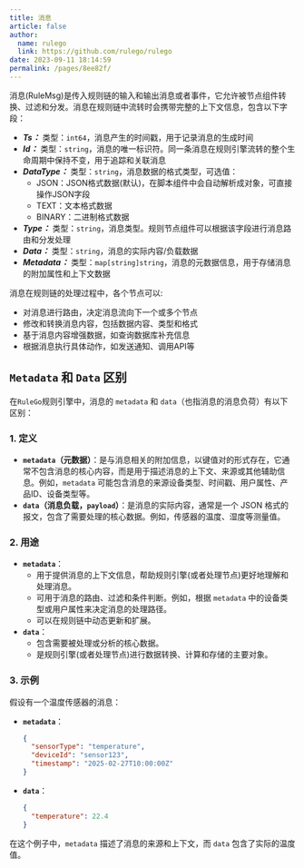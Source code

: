 ```yaml
---
title: 消息
article: false
author: 
  name: rulego
  link: https://github.com/rulego/rulego
date: 2023-09-11 18:14:59
permalink: /pages/8ee82f/
---
```


消息(RuleMsg)是传入规则链的输入和输出消息或者事件，它允许被节点组件转换、过滤和分发。消息在规则链中流转时会携带完整的上下文信息，包含以下字段：

- ***Ts：*** 类型：`int64`，消息产生的时间戳，用于记录消息的生成时间
- ***Id：*** 类型：`string`，消息的唯一标识符。同一条消息在规则引擎流转的整个生命周期中保持不变，用于追踪和关联消息
- ***DataType：*** 类型：`string`，消息数据的格式类型，可选值：
  - JSON：JSON格式数据(默认)，在脚本组件中会自动解析成对象，可直接操作JSON字段
  - TEXT：文本格式数据
  - BINARY：二进制格式数据
- ***Type：*** 类型：`string`，消息类型。规则节点组件可以根据该字段进行消息路由和分发处理
- ***Data：*** 类型：`string`，消息的实际内容/负载数据
- ***Metadata：*** 类型：`map[string]string`，消息的元数据信息，用于存储消息的附加属性和上下文数据

消息在规则链的处理过程中，各个节点可以:
- 对消息进行路由，决定消息流向下一个或多个节点
- 修改和转换消息内容，包括数据内容、类型和格式
- 基于消息内容增强数据，如查询数据库补充信息
- 根据消息执行具体动作，如发送通知、调用API等

## `Metadata` 和 `Data` 区别
在`RuleGo`规则引擎中，消息的 `metadata` 和 `data`（也指消息的消息负荷）有以下区别：

### 1. **定义**
- **`metadata`（元数据）**：是与消息相关的附加信息，以键值对的形式存在，它通常不包含消息的核心内容，而是用于描述消息的上下文、来源或其他辅助信息。例如，`metadata` 可能包含消息的来源设备类型、时间戳、用户属性、产品ID、设备类型等。
- **`data`（消息负载，`payload`）**：是消息的实际内容，通常是一个 JSON 格式的报文，包含了需要处理的核心数据。例如，传感器的温度、湿度等测量值。

### 2. **用途**
- **`metadata`**：
  - 用于提供消息的上下文信息，帮助规则引擎(或者处理节点)更好地理解和处理消息。
  - 可用于消息的路由、过滤和条件判断。例如，根据 `metadata` 中的设备类型或用户属性来决定消息的处理路径。
  - 可以在规则链中动态更新和扩展。
- **`data`**：
  - 包含需要被处理或分析的核心数据。
  - 是规则引擎(或者处理节点)进行数据转换、计算和存储的主要对象。

### 3. **示例**
假设有一个温度传感器的消息：
- **`metadata`**：
  ```json
  {
    "sensorType": "temperature",
    "deviceId": "sensor123",
    "timestamp": "2025-02-27T10:00:00Z"
  }
  ```
- **`data`**：
  ```json
  {
    "temperature": 22.4
  }
  ```

在这个例子中，`metadata` 描述了消息的来源和上下文，而 `data` 包含了实际的温度值。
